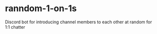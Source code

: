 # ranndom-1-on-1s
Discord bot for introducing channel members to each other at random for 1:1 chatter
